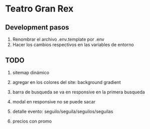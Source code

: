 # Teatro Gran Rex

## Development pasos

1. Renombrar el archivo .env.template por .env
2. Hacer los cambios respectivos en las variables de entorno

## TODO 

1. sitemap dinámico

3. agregar en los colores del site: background gradient

9. barra de busqueda se va en responsive en la primera busqueda

10. modal en responsive no se puede sacar

11. detalle evento: seguilo/seguila/seguilos/seguilas

12. precios con promo


